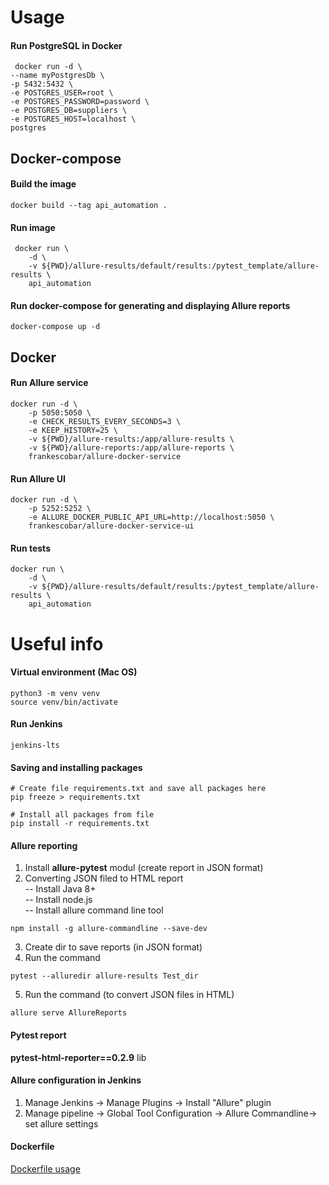 # Usage

#### Run PostgreSQL in Docker  
``` shell  
 docker run -d \
--name myPostgresDb \
-p 5432:5432 \
-e POSTGRES_USER=root \
-e POSTGRES_PASSWORD=password \
-e POSTGRES_DB=suppliers \
-e POSTGRES_HOST=localhost \
postgres
```

## Docker-compose

#### Build the image  
``` shell  
docker build --tag api_automation .  
```
#### Run image  
``` shell  
 docker run \
    -d \
    -v ${PWD}/allure-results/default/results:/pytest_template/allure-results \
    api_automation
```
#### Run docker-compose for generating and displaying Allure reports  
``` shell  
docker-compose up -d  
``` 

## Docker

#### Run Allure service  
``` shell 
docker run -d \
    -p 5050:5050 \
    -e CHECK_RESULTS_EVERY_SECONDS=3 \
    -e KEEP_HISTORY=25 \
    -v ${PWD}/allure-results:/app/allure-results \
    -v ${PWD}/allure-reports:/app/allure-reports \
    frankescobar/allure-docker-service  
```
#### Run Allure UI  
``` shell 
docker run -d \
    -p 5252:5252 \
    -e ALLURE_DOCKER_PUBLIC_API_URL=http://localhost:5050 \
    frankescobar/allure-docker-service-ui  
```
#### Run tests  
``` shell 
docker run \
    -d \
    -v ${PWD}/allure-results/default/results:/pytest_template/allure-results \
    api_automation  
```

# Useful info

#### Virtual environment (Mac OS)
``` shell
python3 -m venv venv
source venv/bin/activate
```

#### Run Jenkins  
``` shell
jenkins-lts
```
#### Saving and installing packages

``` shell
# Create file requirements.txt and save all packages here
pip freeze > requirements.txt 

# Install all packages from file
pip install -r requirements.txt
```
#### Allure reporting
1. Install **allure-pytest** modul (create report in JSON format)
2. Converting JSON filed to HTML report  
-- Install Java 8+  
-- Install node.js  
-- Install allure command line tool
``` shell
npm install -g allure-commandline --save-dev
```
3. Create dir to save reports (in JSON format) 
4. Run the command
``` shell
pytest --alluredir allure-results Test_dir
```  
5. Run the command (to convert JSON files in HTML)  
``` shell
allure serve AllureReports  
```
#### Pytest report
**pytest-html-reporter==0.2.9** lib
#### Allure configuration in Jenkins
1. Manage Jenkins -> Manage Plugins -> Install "Allure" plugin
2. Manage pipeline -> Global Tool Configuration -> Allure Commandline-> set allure settings
#### Dockerfile  
[Dockerfile usage](https://docs.docker.com/engine/reference/builder/)